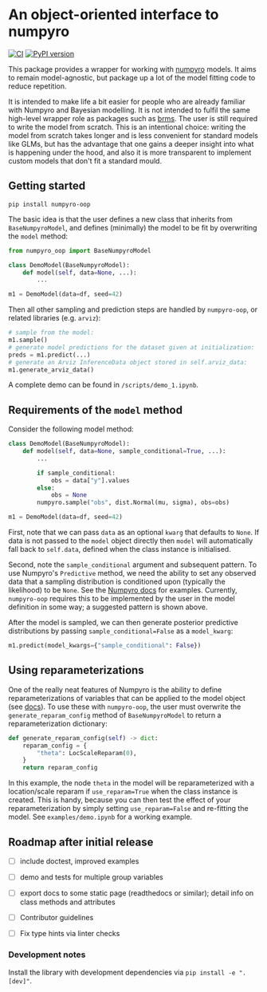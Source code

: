 # An object-oriented interface to numpyro

[![CI](https://github.com/ag-perception-wallis-lab/numpyro-oop/actions/workflows/pytest.yml/badge.svg)](https://github.com/ag-perception-wallis-lab/numpyro-oop/actions/workflows/pytest.yml)
[![PyPI version](https://badge.fury.io/py/numpyro-oop.svg)](https://badge.fury.io/py/numpyro-oop)

This package provides a wrapper for working with [numpyro](https://num.pyro.ai/) models.
It aims to remain model-agnostic, but package up a lot of the model fitting code to reduce repetition.

It is intended to make life a bit easier for people who are already familiar with Numpyro and Bayesian modelling.
It is not intended to fulfil the same high-level wrapper role as packages such as [brms](https://paul-buerkner.github.io/brms/).
The user is still required to write the model from scratch.
This is an intentional choice: writing the model from scratch takes longer and is less convenient for standard models like GLMs, but has the advantage that one gains a deeper insight into what is happening under the hood, and also it is more transparent to implement custom models that don't fit a standard mould.

## Getting started

```
pip install numpyro-oop
```

The basic idea is that the user defines a new class that inherits from `BaseNumpyroModel`, 
and defines (minimally) the model to be fit by overwriting the `model` method:

```python
from numpyro_oop import BaseNumpyroModel

class DemoModel(BaseNumpyroModel):
    def model(self, data=None, ...):
        ...

m1 = DemoModel(data=df, seed=42)
```

Then all other sampling and prediction steps are handled by `numpyro-oop`, or related libraries (e.g. `arviz`):

```python
# sample from the model:
m1.sample()  
# generate model predictions for the dataset given at initialization:
preds = m1.predict(...)
# generate an Arviz InferenceData object stored in self.arviz_data:
m1.generate_arviz_data()  
```
A complete demo can be found in `/scripts/demo_1.ipynb`.


## Requirements of the `model` method

Consider the following model method:

```python
class DemoModel(BaseNumpyroModel):
    def model(self, data=None, sample_conditional=True, ...):
        ...

        if sample_conditional:
            obs = data["y"].values
        else:
            obs = None
        numpyro.sample("obs", dist.Normal(mu, sigma), obs=obs)

m1 = DemoModel(data=df, seed=42)
```

First, note that we can pass `data` as an optional `kwarg` that defaults to `None`.
If data is not passed to the `model` object directly then
`model` will automatically fall back to `self.data`, defined when the class instance is initialised.

Second, note the `sample_conditional` argument and subsequent pattern.
To use Numpyro's `Predictive` method, we need the ability to set any observed data 
that a sampling distribution is conditioned upon (typically the likelihood) to be `None`.
See the [Numpyro docs](https://num.pyro.ai/en/stable/utilities.html#numpyro.infer.util.Predictive) for examples.
Currently, `numpyro-oop` requires this to be implemented by the user in the model definition 
in some way; a suggested pattern is shown above.

After the model is sampled, we can then generate posterior predictive distributions by 
passing `sample_conditional=False` as a `model_kwarg`:

```python
m1.predict(model_kwargs={"sample_conditional": False})
```

## Using reparameterizations

One of the really neat features of Numpyro is the ability to define reparameterizations 
of variables that can be applied to the model object 
(see [docs](https://num.pyro.ai/en/stable/handlers.html#numpyro.handlers.reparam)).
To use these with `numpyro-oop`, the user must overwrite the `generate_reparam_config`
method of `BaseNumpyroModel` to return a reparameterization dictionary:

```python
def generate_reparam_config(self) -> dict:
    reparam_config = {
        "theta": LocScaleReparam(0),
    }
    return reparam_config
```

In this example, the node `theta` in the model will be reparameterized with a location/scale reparam
if `use_reparam=True` when the class instance is created. 
This is handy, because you can then test the effect of your reparameterization by simply setting
`use_reparam=False` and re-fitting the model.
See `examples/demo.ipynb` for a 
working example.

## Roadmap after initial release

- [ ] include doctest, improved examples
- [ ] demo and tests for multiple group variables
- [ ] export docs to some static page (readthedocs or similar); detail info on class methods and attributes
- [ ] Contributor guidelines
- [ ] Fix type hints via linter checks


### Development notes

Install the library with development dependencies via `pip install -e ".[dev]"`.


